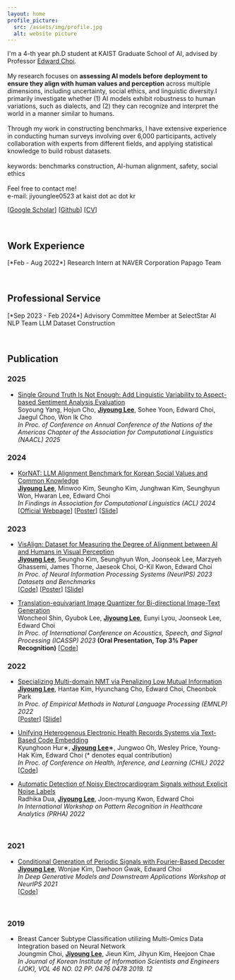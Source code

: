```yaml
---
layout: home
profile_picture:
  src: /assets/img/profile.jpg
  alt: website picture
---
```


<p>
  I'm a 4-th year ph.D student at KAIST Graduate School of AI, advised by Professor <a href="https://mp2893.com/">Edward Choi</a>.
  <br />
  <br />
    My research focuses on <b>assessing AI models before deployment to ensure they align with human values and perception</b> across multiple dimensions, including uncertainty, social ethics, and linguistic diversity.I primarily investigate whether (1) AI models exhibit robustness to human variations, such as dialects, and (2) they can recognize and interpret the world in a manner similar to humans.
    <br/>
    <br/>
Through my work in constructing benchmarks, I have extensive experience in conducting human surveys involving over 6,000 participants, actively collaboration with experts from different fields, and applying statistical knowledge to build robust datasets. 
    <br/>
    <br/>
    keywords: benchmarks construction, AI-human alignment, safety, social ethics
    <br/>
    <br/>
    Feel free to contact me!
    <br/>
    e-mail: jiyounglee0523 at kaist dot ac dot kr
</p>



[<a href="https://scholar.google.com/citations?user=1TtwcikAAAAJ&hl=ko">Google Scholar</a>] [<a href="https://github.com/jiyounglee-0523">Github</a>] [<a href="https://jiyounglee-0523.github.io/assets/CV.pdf">CV</a>]

&nbsp;

<p>
<h2> <strong>Work Experience</strong></h2>
</p>
[*Feb - Aug 2022*] Research Intern at NAVER Corporation Papago Team

&nbsp;

<p>
<h2> <strong>Professional Service</strong></h2>
</p>
[*Sep 2023 - Feb 2024*] Advisory Committee Member at SelectStar AI NLP Team LLM Dataset Construction

&nbsp;

<p>
<h2> <strong>Publication</strong></h2>
</p>
<p>
<h3> <strong>2025</strong></h3>
</p>
<p>
    <ul>
    <li>
        <a href="https://arxiv.org/abs/2410.09807">Single Ground Truth Is Not Enough: Add Linguistic Variability to Aspect-based Sentiment Analysis Evaluation</a>
        <br />
        Soyoung Yang, Hojun Cho, <b><u>Jiyoung Lee</u></b>, Sohee Yoon, Edward Choi, Jaegul Choo, Won Ik Cho
        <br />
        <i>In Proc. of Conference on Annual Conference of the Nations of the Americas Chapter of the Association for Computational Linguistics (NAACL) 2025</i>
        <br />
        </li>
</ul>
</p>






<h3> <strong>2024</strong></h3>

<p>
    <ul>
    <li>
        <a href="https://arxiv.org/abs/2402.13605">KorNAT: LLM Alignment Benchmark for Korean Social Values and Common Knowledge</a>
        <br />
        <b><u>Jiyoung Lee</u></b>, Minwoo Kim, Seungho Kim, Junghwan Kim, Seunghyun Won, Hwaran Lee, Edward Choi
        <br />
        <i>In Findings in Association for Computational Linguistics (ACL) 2024</i>
        <br />
        [<a href="https://huggingface.co/datasets/jiyounglee0523/KorNAT">Official Webpage</a>]
        [<a href="https://jiyounglee-0523.github.io/assets/posters/KorNAT.pdf">Poster</a>]
        [<a href="https://jiyounglee-0523.github.io/assets/slides/KorNAT.pdf">Slide</a>]
        </li>
</ul>
</p>





<p>
<h3> <strong>2023</strong></h3>
</p>
<p>
    <ul>
    <li>
        <a href="https://arxiv.org/abs/2308.01525">VisAlign: Dataset for Measuring the Degree of Alignment between AI and Humans in Visual Perception</a>
        <br />
        <b><u>Jiyoung Lee</u></b>, Seungho Kim, Seunghyun Won, Joonseok Lee, Marzyeh Ghassemi, James Thorne, Jaeseok Choi, O-Kil Kwon, Edward Choi
        <br />
        <i>In Proc. of Neural Information Processing Systems (NeurIPS) 2023 Datasets and Benchmarks</i>
        <br />
        [<a href="https://github.com/jiyounglee-0523/VisAlign">Code</a>]
        [<a href="https://jiyounglee-0523.github.io/assets/posters/VisAlign.pdf">Poster</a>]
        [<a href="https://jiyounglee-0523.github.io/assets/slides/VisAlign.pdf">Slide</a>]
        </li>
</ul>
</p>
<p>
    <ul>
    <li>
        <a href="https://arxiv.org/abs/2112.00384">Translation-equivariant Image Quantizer for Bi-directional Image-Text Generation</a>
        <br />
        Woncheol Shin, Gyubok Lee, <b><u>Jiyoung Lee</u></b>, Eunyi Lyou, Joonseok Lee, Edward Choi
        <br />
        <i>In Proc. of International Conference on Acoustics, Speech, and Signal Processing (ICASSP) 2023</i> <b>(Oral Presentation, Top 3% Paper Recognition)</b>
        [<a href="https://github.com/wcshin-git/TE-VQGAN">Code</a>]
		</li>
</ul>
</p>





<p>
<h3> <strong>2022</strong></h3>
</p>

<p>
    <ul>
    <li>
        <a href="https://arxiv.org/abs/2210.12910">Specializing Multi-domain NMT via Penalizing Low Mutual Information</a>
        <br />
        <b><u>Jiyoung Lee</u></b>, Hantae Kim, Hyunchang Cho, Edward Choi, Cheonbok Park
        <br />
        <i>In Proc. of Empirical Methods in Natural Language Processing (EMNLP) 2022</i>
        <br /> 
        [<a href="https://jiyounglee-0523.github.io/assets/posters/EMNLP2022.pdf">Poster</a>]
        [<a href="https://jiyounglee-0523.github.io/assets/slides/EMNLP2022.pdf">Slide</a>]
        </li>
</ul>
</p>

<p>
    <ul>
    <li>
        <a href="https://arxiv.org/abs/2108.03625">Unifying Heterogenous Electronic Health Records Systems via Text-Based Code Embedding</a>
        <br />
        Kyunghoon Hur∗, <b><u>Jiyoung Lee</u></b>∗, Jungwoo Oh, Wesley Price, Young-Hak Kim, Edward Choi (* denotes equal contribution)
        <br />
        <i>In Proc. of Conference on Health, Inference, and Learning (CHIL) 2022</i>
        <br /> 
        [<a href="https://github.com/hoon9405/DescEmb">Code</a>]
        </li>
</ul>
</p>

<p>
    <ul>
    <li>
        <a href="https://arxiv.org/abs/2208.08853">Automatic Detection of Noisy Electrocardiogram Signals without Explicit Noise Labels</a>
        <br />
        Radhika Dua, <b><u>Jiyoung Lee</u></b>, Joon-myung Kwon, Edward Choi
        <br />
        <i>In International Workshop on Pattern Recognition in Healthcare Analytics (PRHA) 2022</i>
        </li>
</ul>
</p>


&nbsp;

<p>
<h3> <strong>2021</strong></h3>
</p>

<p>
    <ul>
    <li>
        <a href="https://arxiv.org/abs/2110.12365">Conditional  Generation  of  Periodic  Signals  with Fourier-Based Decoder</a>
        <br />
        <b><u>Jiyoung Lee</u></b>, Wonjae Kim, Daehoon Gwak, Edward Choi
        <br />
        <i>In Deep Generative Models and Downstream Applications Workshop at NeurIPS 2021</i>
        <br />
        [<a href="https://github.com/jiyounglee-0523/FourierDecoder">Code</a>]
        </li>
</ul>
</p>


&nbsp;

<p>
<h3> <strong>2019</strong></h3>
</p>

<p>
    <ul>
    <li>
        Breast Cancer Subtype Classification utilizing Multi-Omics Data Integration based on Neural Network
        <br />
        Joungmin Choi, <b><u>Jiyoung Lee</u></b>, Jieun Kim, Jihyun Kim, Heejoon Chae
        <br />
        <i>In Journal of Korean Institute of Information Scientists and Engineers (JOK), VOL 46 NO. 02 PP. 0476  0478 2019. 12</i>
        </li>
</ul>
</p>
